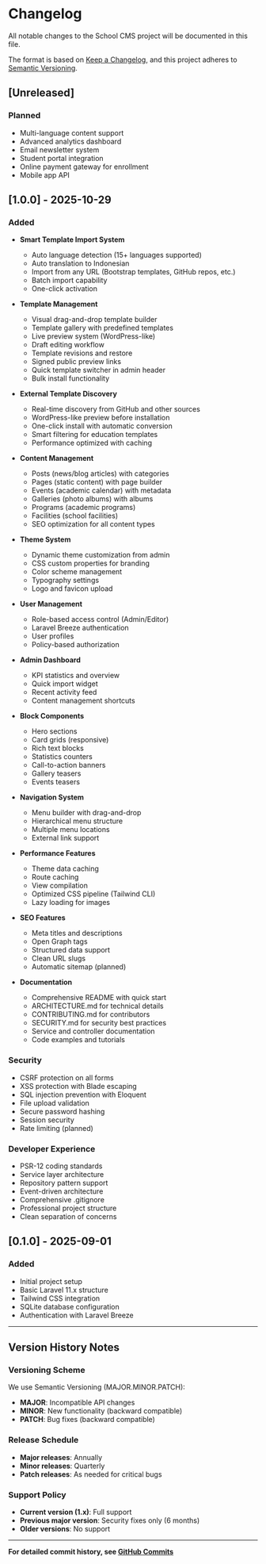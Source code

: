 # Changelog

All notable changes to the School CMS project will be documented in this file.

The format is based on [Keep a Changelog](https://keepachangelog.com/en/1.0.0/),
and this project adheres to [Semantic Versioning](https://semver.org/spec/v2.0.0.html).

## [Unreleased]

### Planned
- Multi-language content support
- Advanced analytics dashboard
- Email newsletter system
- Student portal integration
- Online payment gateway for enrollment
- Mobile app API

## [1.0.0] - 2025-10-29

### Added
- **Smart Template Import System**
  - Auto language detection (15+ languages supported)
  - Auto translation to Indonesian
  - Import from any URL (Bootstrap templates, GitHub repos, etc.)
  - Batch import capability
  - One-click activation

- **Template Management**
  - Visual drag-and-drop template builder
  - Template gallery with predefined templates
  - Live preview system (WordPress-like)
  - Draft editing workflow
  - Template revisions and restore
  - Signed public preview links
  - Quick template switcher in admin header
  - Bulk install functionality

- **External Template Discovery**
  - Real-time discovery from GitHub and other sources
  - WordPress-like preview before installation
  - One-click install with automatic conversion
  - Smart filtering for education templates
  - Performance optimized with caching

- **Content Management**
  - Posts (news/blog articles) with categories
  - Pages (static content) with page builder
  - Events (academic calendar) with metadata
  - Galleries (photo albums) with albums
  - Programs (academic programs)
  - Facilities (school facilities)
  - SEO optimization for all content types

- **Theme System**
  - Dynamic theme customization from admin
  - CSS custom properties for branding
  - Color scheme management
  - Typography settings
  - Logo and favicon upload

- **User Management**
  - Role-based access control (Admin/Editor)
  - Laravel Breeze authentication
  - User profiles
  - Policy-based authorization

- **Admin Dashboard**
  - KPI statistics and overview
  - Quick import widget
  - Recent activity feed
  - Content management shortcuts

- **Block Components**
  - Hero sections
  - Card grids (responsive)
  - Rich text blocks
  - Statistics counters
  - Call-to-action banners
  - Gallery teasers
  - Events teasers

- **Navigation System**
  - Menu builder with drag-and-drop
  - Hierarchical menu structure
  - Multiple menu locations
  - External link support

- **Performance Features**
  - Theme data caching
  - Route caching
  - View compilation
  - Optimized CSS pipeline (Tailwind CLI)
  - Lazy loading for images

- **SEO Features**
  - Meta titles and descriptions
  - Open Graph tags
  - Structured data support
  - Clean URL slugs
  - Automatic sitemap (planned)

- **Documentation**
  - Comprehensive README with quick start
  - ARCHITECTURE.md for technical details
  - CONTRIBUTING.md for contributors
  - SECURITY.md for security best practices
  - Service and controller documentation
  - Code examples and tutorials

### Security
- CSRF protection on all forms
- XSS protection with Blade escaping
- SQL injection prevention with Eloquent
- File upload validation
- Secure password hashing
- Session security
- Rate limiting (planned)

### Developer Experience
- PSR-12 coding standards
- Service layer architecture
- Repository pattern support
- Event-driven architecture
- Comprehensive .gitignore
- Professional project structure
- Clean separation of concerns

## [0.1.0] - 2025-09-01

### Added
- Initial project setup
- Basic Laravel 11.x structure
- Tailwind CSS integration
- SQLite database configuration
- Authentication with Laravel Breeze

---

## Version History Notes

### Versioning Scheme
We use Semantic Versioning (MAJOR.MINOR.PATCH):
- **MAJOR**: Incompatible API changes
- **MINOR**: New functionality (backward compatible)
- **PATCH**: Bug fixes (backward compatible)

### Release Schedule
- **Major releases**: Annually
- **Minor releases**: Quarterly
- **Patch releases**: As needed for critical bugs

### Support Policy
- **Current version (1.x)**: Full support
- **Previous major version**: Security fixes only (6 months)
- **Older versions**: No support

---

**For detailed commit history, see [GitHub Commits](https://github.com/wondrv/sekolah/commits/main)**
